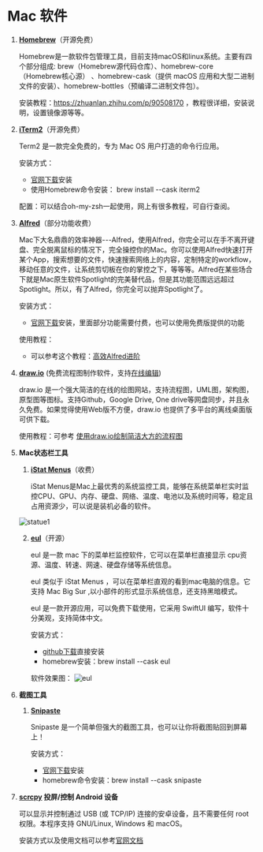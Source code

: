 # Mac 软件
1. [**Homebrew**](https://brew.sh/index_zh-cn)（开源免费）
    
    Homebrew是一款软件包管理工具，目前支持macOS和linux系统。主要有四个部分组成: brew（Homebrew源代码仓库）、homebrew-core（Homebrew核心源） 、homebrew-cask（提供 macOS 应用和大型二进制文件的安装）、homebrew-bottles（预编译二进制文件包）。
    
    安装教程：https://zhuanlan.zhihu.com/p/90508170 ，教程很详细，安装说明，设置镜像源等等。
    
2. [**iTerm2**](https://iterm2.com/)（开源免费）

    Term2 是一款完全免费的，专为 Mac OS 用户打造的命令行应用。
    
    安装方式：
    * [官网下载](https://iterm2.com/)安装   
    * 使用Homebrew命令安装： brew install --cask iterm2
    
    配置：可以结合oh-my-zsh一起使用，网上有很多教程，可自行查阅。
    
3. [**Alfred**](https://www.alfredapp.com/)（部分功能收费）

    Mac下大名鼎鼎的效率神器---Alfred，使用Alfred，你完全可以在手不离开键盘、完全脱离鼠标的情况下，完全操控你的Mac。你可以使用Alfred快速打开某个App，搜索想要的文件，快速搜索网络上的内容，定制特定的workflow，移动任意的文件，让系统剪切板在你的掌控之下，等等等。Alfred在某些场合下就是Mac原生软件Spotlight的完美替代品，但是其功能范围远远超过Spotlight。所以，有了Alfred，你完全可以抛弃Spotlight了。
    
    安装方式：
    
    * [官网下载](https://www.alfredapp.com/)安装，里面部分功能需要付费，也可以使用免费版提供的功能

    使用教程：
    
    * 可以参考这个教程：[高效Alfred进阶](https://juejin.cn/post/6844904062484217863)


    
4. [**draw.io**](https://drawio-app.com/) (免费流程图制作软件，支持[在线编辑](http://Draw.io))

    draw.io 是一个强大简洁的在线的绘图网站，支持流程图，UML图，架构图，原型图等图标。支持Github，Google Drive, One drive等网盘同步，并且永久免费。如果觉得使用Web版不方便，draw.io 也提供了多平台的离线桌面版可供下载。
    
    使用教程：可参考 [使用draw.io绘制简洁大方的流程图](https://juejin.cn/post/6844903589383520264)
    
1. **Mac状态栏工具**
    1. [**iStat Menus**](https://bjango.com/mac/istatmenus/)（收费）
        
        iStat Menus是Mac上最优秀的系统监控工具，能够在系统菜单栏实时监控CPU、GPU、内存、硬盘、网络、温度、电池以及系统时间等，稳定且占用资源少，可以说是装机必备的软件。
        
      ![statue1](https://mweb-image-1258736741.cos.ap-beijing.myqcloud.com/2021/01/30/statue1.png)

    2. [**eul**](https://github.com/gao-sun/eul)（开源）

        eul 是一款 mac 下的菜单栏监控软件，它可以在菜单栏直接显示 cpu资源、温度、转速、网速、硬盘存储等系统信息。

        eul 类似于 iStat Menus ，可以在菜单栏直观的看到mac电脑的信息。它支持 Mac Big Sur ,以小部件的形式显示系统信息，还支持黑暗模式。

        eul 是一款开源应用，可以免费下载使用，它采用 SwiftUI 编写，软件十分美观，支持简体中文。

        安装方式：
        
        * [github下载](https://github.com/gao-sun/eul/releases/latest/download/eul.app.zip)直接安装
        * homebrew安装：brew install --cask eul

        软件效果图：
        ![eul](https://mweb-image-1258736741.cos.ap-beijing.myqcloud.com/2021/01/30/eul.jpg)
        
6. **截图工具**

    1. [**Snipaste**](https://zh.snipaste.com/)

        Snipaste 是一个简单但强大的截图工具，也可以让你将截图贴回到屏幕上！
        
        安装方式：
        
        * [官网下载](https://zh.snipaste.com/index.html)安装
        * homebrew命令安装：brew install --cask snipaste

1. **[scrcpy](https://github.com/Genymobile/scrcpy/blob/master/README.zh-Hans.md) 投屏/控制 Android 设备**

    可以显示并控制通过 USB (或 TCP/IP) 连接的安卓设备，且不需要任何 root 权限。本程序支持 GNU/Linux, Windows 和 macOS。
    
    安装方式以及使用文档可以参考[官网文档](https://github.com/Genymobile/scrcpy/blob/master/README.zh-Hans.md)